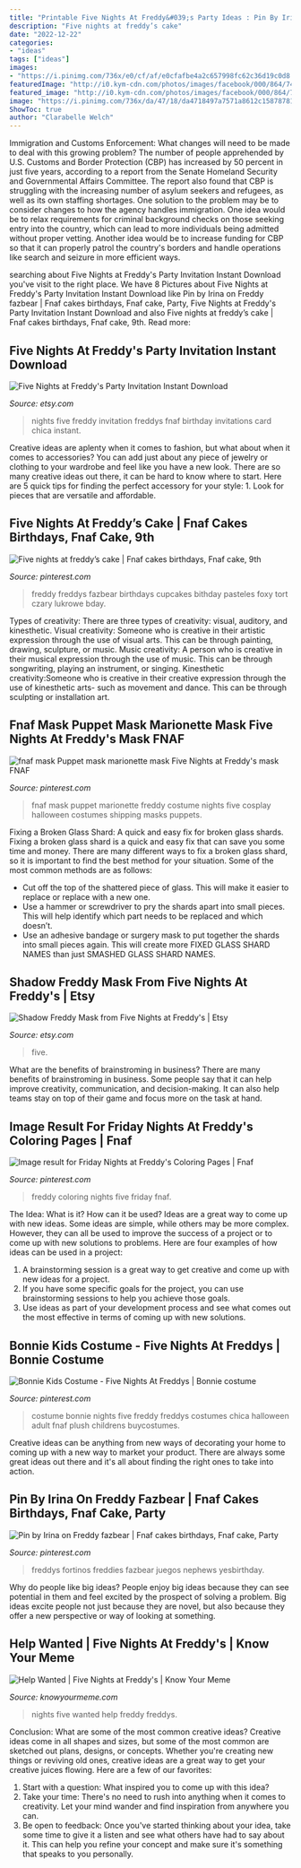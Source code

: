 ```yaml
---
title: "Printable Five Nights At Freddy&#039;s Party Ideas : Pin By Irina On Freddy Fazbear"
description: "Five nights at freddy’s cake"
date: "2022-12-22"
categories:
- "ideas"
tags: ["ideas"]
images:
- "https://i.pinimg.com/736x/e0/cf/af/e0cfafbe4a2c657998fc62c36d19c0d8.jpg"
featuredImage: "http://i0.kym-cdn.com/photos/images/facebook/000/864/742/eeb.png"
featured_image: "http://i0.kym-cdn.com/photos/images/facebook/000/864/742/eeb.png"
image: "https://i.pinimg.com/736x/da/47/18/da4718497a7571a8612c158787819df7.jpg"
ShowToc: true
author: "Clarabelle Welch"
---
```



Immigration and Customs Enforcement: What changes will need to be made to deal with this growing problem?
The number of people apprehended by U.S. Customs and Border Protection (CBP) has increased by 50 percent in just five years, according to a report from the Senate Homeland Security and Governmental Affairs Committee. The report also found that CBP is struggling with the increasing number of asylum seekers and refugees, as well as its own staffing shortages.
One solution to the problem may be to consider changes to how the agency handles immigration. One idea would be to relax requirements for criminal background checks on those seeking entry into the country, which can lead to more individuals being admitted without proper vetting. Another idea would be to increase funding for CBP so that it can properly patrol the country's borders and handle operations like search and seizure in more efficient ways.

	

		
searching about Five Nights at Freddy&#039;s Party Invitation Instant Download you've visit to the right place. We have 8 Pictures about Five Nights at Freddy&#039;s Party Invitation Instant Download like Pin by Irina on Freddy fazbear | Fnaf cakes birthdays, Fnaf cake, Party, Five Nights at Freddy&#039;s Party Invitation Instant Download and also Five nights at freddy’s cake | Fnaf cakes birthdays, Fnaf cake, 9th. Read more:
		
    
## Five Nights At Freddy&#039;s Party Invitation Instant Download

<img loading=lazy src="https://img1.etsystatic.com/061/0/11163374/il_570xN.780125777_1ec2.jpg" onerror="this.onerror=null;this.src='https://tse2.mm.bing.net/th?id=OIP.H9hcb2l9qRoEhJ3a0L5hnAHaKk&amp;pid=15.1';" alt="Five Nights at Freddy&#039;s Party Invitation Instant Download">

_Source: etsy.com_

>nights five freddy invitation freddys fnaf birthday invitations card chica instant. 

	

Creative ideas are aplenty when it comes to fashion, but what about when it comes to accessories? You can add just about any piece of jewelry or clothing to your wardrobe and feel like you have a new look. There are so many creative ideas out there, it can be hard to know where to start. Here are 5 quick tips for finding the perfect accessory for your style: 1. Look for pieces that are versatile and affordable.

    
## Five Nights At Freddy’s Cake | Fnaf Cakes Birthdays, Fnaf Cake, 9th

<img loading=lazy src="https://i.pinimg.com/736x/e2/e3/54/e2e3547518f302119e57db98d19d5cea.jpg" onerror="this.onerror=null;this.src='https://tse3.mm.bing.net/th?id=OIP.7hf5thgBmF2qF62pR9f8mAHaKE&amp;pid=15.1';" alt="Five nights at freddy’s cake | Fnaf cakes birthdays, Fnaf cake, 9th">

_Source: pinterest.com_

>freddy freddys fazbear birthdays cupcakes bithday pasteles foxy tort czary lukrowe bday. 

	

Types of creativity: There are three types of creativity: visual, auditory, and kinesthetic.
Visual creativity: Someone who is creative in their artistic expression through the use of visual arts. This can be through painting, drawing, sculpture, or music. Music creativity: A person who is creative in their musical expression through the use of music. This can be through songwriting, playing an instrument, or singing. Kinesthetic creativity:Someone who is creative in their creative expression through the use of kinesthetic arts- such as movement and dance. This can be through sculpting or installation art.

    
## Fnaf Mask Puppet Mask Marionette Mask Five Nights At Freddy&#039;s Mask FNAF

<img loading=lazy src="https://s-media-cache-ak0.pinimg.com/736x/f8/f9/c9/f8f9c99598fac0886dd814572ccd1346.jpg" onerror="this.onerror=null;this.src='https://tse1.mm.bing.net/th?id=OIP.yCsPRRRTHE-hTj6JPeM-SgHaJ4&amp;pid=15.1';" alt="fnaf mask Puppet mask marionette mask Five Nights at Freddy&#039;s mask FNAF">

_Source: pinterest.com_

>fnaf mask puppet marionette freddy costume nights five cosplay halloween costumes shipping masks puppets. 

	

Fixing a Broken Glass Shard: A quick and easy fix for broken glass shards.
Fixing a broken glass shard is a quick and easy fix that can save you some time and money. There are many different ways to fix a broken glass shard, so it is important to find the best method for your situation. Some of the most common methods are as follows:
- Cut off the top of the shattered piece of glass. This will make it easier to replace or replace with a new one.
- Use a hammer or screwdriver to pry the shards apart into small pieces. This will help identify which part needs to be replaced and which doesn’t.
- Use an adhesive bandage or surgery mask to put together the shards into small pieces again. This will create more FIXED GLASS SHARD NAMES than just SMASHED GLASS SHARD NAMES.

    
## Shadow Freddy Mask From Five Nights At Freddy&#039;s | Etsy

<img loading=lazy src="https://i.etsystatic.com/11288596/r/il/55da5a/1048143323/il_794xN.1048143323_87e5.jpg" onerror="this.onerror=null;this.src='https://tse1.mm.bing.net/th?id=OIP.08ZJSLsLEQTWIBn5DfL5OwHaJ4&amp;pid=15.1';" alt="Shadow Freddy Mask from Five Nights at Freddy&#039;s | Etsy">

_Source: etsy.com_

>five. 

	

What are the benefits of brainstroming in business?
There are many benefits of brainstroming in business. Some people say that it can help improve creativity, communication, and decision-making. It can also help teams stay on top of their game and focus more on the task at hand.

    
## Image Result For Friday Nights At Freddy&#039;s Coloring Pages | Fnaf

<img loading=lazy src="https://i.pinimg.com/736x/da/47/18/da4718497a7571a8612c158787819df7.jpg" onerror="this.onerror=null;this.src='https://tse3.mm.bing.net/th?id=OIP.RIUEjBJ0covKt1pSn-5eDAAAAA&amp;pid=15.1';" alt="Image result for Friday Nights at Freddy&#039;s Coloring Pages | Fnaf">

_Source: pinterest.com_

>freddy coloring nights five friday fnaf. 

	

The Idea: What is it? How can it be used?
Ideas are a great way to come up with new ideas. Some ideas are simple, while others may be more complex. However, they can all be used to improve the success of a project or to come up with new solutions to problems. Here are four examples of how ideas can be used in a project: 
1. A brainstorming session is a great way to get creative and come up with new ideas for a project.
2. If you have some specific goals for the project, you can use brainstorming sessions to help you achieve those goals.
3. Use ideas as part of your development process and see what comes out the most effective in terms of coming up with new solutions.

    
## Bonnie Kids Costume - Five Nights At Freddys | Bonnie Costume

<img loading=lazy src="https://i.pinimg.com/originals/f2/f8/34/f2f834edfa71d2977957ade5d01b2672.jpg" onerror="this.onerror=null;this.src='https://tse2.mm.bing.net/th?id=OIP.NDXAPThya7Ii-9XdVgNVRQHaJ4&amp;pid=15.1';" alt="Bonnie Kids Costume - Five Nights At Freddys | Bonnie costume">

_Source: pinterest.com_

>costume bonnie nights five freddy freddys costumes chica halloween adult fnaf plush childrens buycostumes. 

	

Creative ideas can be anything from new ways of decorating your home to coming up with a new way to market your product. There are always some great ideas out there and it's all about finding the right ones to take into action.

    
## Pin By Irina On Freddy Fazbear | Fnaf Cakes Birthdays, Fnaf Cake, Party

<img loading=lazy src="https://i.pinimg.com/736x/e0/cf/af/e0cfafbe4a2c657998fc62c36d19c0d8.jpg" onerror="this.onerror=null;this.src='https://tse2.mm.bing.net/th?id=OIP.g74l1k987mlHEfurY3aHqwHaLB&amp;pid=15.1';" alt="Pin by Irina on Freddy fazbear | Fnaf cakes birthdays, Fnaf cake, Party">

_Source: pinterest.com_

>freddys fortinos freddies fazbear juegos nephews yesbirthday. 

	

Why do people like big ideas?
People enjoy big ideas because they can see potential in them and feel excited by the prospect of solving a problem. Big ideas excite people not just because they are novel, but also because they offer a new perspective or way of looking at something.

    
## Help Wanted | Five Nights At Freddy&#039;s | Know Your Meme

<img loading=lazy src="http://i0.kym-cdn.com/photos/images/facebook/000/864/742/eeb.png" onerror="this.onerror=null;this.src='https://tse2.mm.bing.net/th?id=OIP.aXh22CIXrvgWWwFFlFcIYQHaJ4&amp;pid=15.1';" alt="Help Wanted | Five Nights at Freddy&#039;s | Know Your Meme">

_Source: knowyourmeme.com_

>nights five wanted help freddy freddys. 

	

Conclusion: What are some of the most common creative ideas?
Creative ideas come in all shapes and sizes, but some of the most common are sketched out plans, designs, or concepts. Whether you're creating new things or reviving old ones, creative ideas are a great way to get your creative juices flowing. Here are a few of our favorites:
1. Start with a question: What inspired you to come up with this idea?
2. Take your time: There's no need to rush into anything when it comes to creativity. Let your mind wander and find inspiration from anywhere you can.
3. Be open to feedback: Once you've started thinking about your idea, take some time to give it a listen and see what others have had to say about it. This can help you refine your concept and make sure it's something that speaks to you personally.

